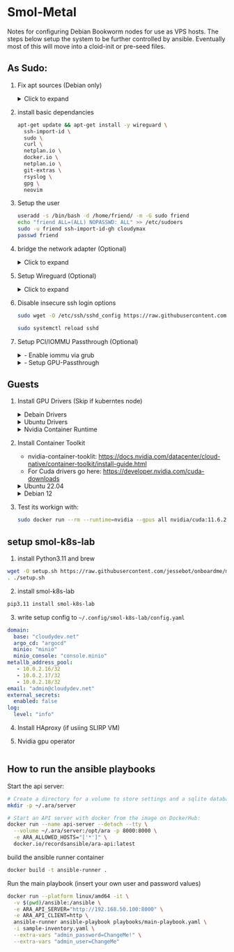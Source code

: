 # Smol-Metal

Notes for configuring Debian Bookworm nodes for use as VPS hosts.
The steps below setup the system to be further controlled by ansible. Eventually most of this will move into a cloid-init or pre-seed files.

## As Sudo:

1. Fix apt sources (Debian only)

    <details>
      <summary>Click to expand</summary>
  
      ```bash
      cat << EOF > /etc/apt/sources.list
      deb http://deb.debian.org/debian bookworm main contrib non-free non-free-firmware
      deb-src http://deb.debian.org/debian bookworm main contrib non-free non-free-firmware

      deb http://deb.debian.org/debian-security/ bookworm-security main contrib non-free
      deb-src http://deb.debian.org/debian-security/ bookworm-security main contrib non-free

      deb http://deb.debian.org/debian bookworm-updates main contrib non-free
      deb-src http://deb.debian.org/debian bookworm-updates main contrib non-free
      EOF
      ```
  
    </details>


2. install basic dependancies

    ```bash
    apt-get update && apt-get install -y wireguard \
      ssh-import-id \
      sudo \
      curl \
      netplan.io \
      docker.io \
      netplan.io \
      git-extras \
      rsyslog \
      gpg \
      neovim
    ```
    
3. Setup the user

    ```bash
    useradd -s /bin/bash -d /home/friend/ -m -G sudo friend
    echo "friend ALL=(ALL) NOPASSWD: ALL" >> /etc/sudoers
    sudo -u friend ssh-import-id-gh cloudymax
    passwd friend
    ```

4. bridge the network adapter (Optional)

    <details>
      <summary>Click to expand</summary>
  
    ```bash
    # /etc/netplan/99-bridge.yaml
    network:
      bridges:
        br0:
          dhcp4: no
          dhcp6: no
          interfaces: [enp4s0]
          addresses: [192.168.50.101/24]
          routes:
            - to: default
              via: 192.168.50.1
          mtu: 1500
          nameservers:
            addresses: [192.168.50.50]
          parameters:
            stp: true
            forward-delay: 4
      ethernets:
        enp4s0:
          dhcp4: no
          dhcp6: no
      renderer: networkd
      version: 2

    sudo netplan --debug generate
    sudo netplan --debug apply
    ```

    </details>
    
5. Setup Wireguard (Optional)

    <details>
      <summary>Click to expand</summary>

    ```bash
    sudo nano /etc/wireguard/wg0.conf

    sudo systemctl enable wg-quick@wg0
    sudo systemctl restart wg-quick@wg0
    ```
    </details>

6. Disable insecure ssh login options

    ```bash
    sudo wget -O /etc/ssh/sshd_config https://raw.githubusercontent.com/cloudymax/linux_notes/main/sshd_config

    sudo systemctl reload sshd
    ```

7. Setup PCI/IOMMU Passthrough (Optional)

    <details>
      <summary>- Enable iommu via grub</summary>
  
    ```bash
    # /etc/default/grub
    GRUB_DEFAULT=0
    GRUB_TIMEOUT=5
    GRUB_DISTRIBUTOR=`lsb_release -i -s 2> /dev/null || echo Debian`
    GRUB_CMDLINE_LINUX_DEFAULT="quiet preempt=voluntary iommu=pt amd_iommu=on intel_iommu=on"
    GRUB_CMDLINE_LINUX=""

    sudo update-grub
    sudo reboot now
    ```
  
    </details>


    <details>
      <summary>- Setup GPU-Passthrough</summary>
  
    ```bash
    # See: https://github.com/small-hack/smol-gpu-passthrough

    wget https://raw.githubusercontent.com/small-hack/smol-gpu-passthrough/main/setup.sh

    bash setup.sh full_run NVIDIA
    sudo reboot now
    ```
  
    </details>


## Guests

1. Install GPU Drivers (Skip if kuberntes node)

    <details>
      <summary>Debain Drivers</summary>
  
      ```bash
      apt-get install -y nvidia-driver \
      firmware-misc-nonfree \
      linux-headers-amd64 \
      linux-headers-`uname -r`
      ```
  
    </details>


    <details>
      <summary>Ubuntu Drivers</summary>
  
      ```bash
      apt-get install -y ubuntu-drivers-common linux-headers-generic
      ubuntu-drivers install nvidia:525
      ```
  
    </details>
    
      <details>
      <summary>Nvidia Container Runtime</summary>
  
      ```bash
      apt-get install -y ubuntu-drivers-common linux-headers-generic
      ubuntu-drivers install nvidia:525
      ```
    
    </details>  
    
2. Install Container Toolkit

    - nvidia-container-tooklit: https://docs.nvidia.com/datacenter/cloud-native/container-toolkit/install-guide.html
    - For Cuda drivers go here: https://developer.nvidia.com/cuda-downloads

    </details>
    
      <details>
      <summary>Ubuntu 22.04</summary>
  
      ```bash
      distribution=$(. /etc/os-release;echo $ID$VERSION_ID)
  
      curl -fsSL https://nvidia.github.io/libnvidia-container/gpgkey | sudo gpg --dearmor -o /usr/share/keyrings/nvidia-container-toolkit-keyring.gpg \
      && curl -s -L https://nvidia.github.io/libnvidia-container/$distribution/libnvidia-container.list | \
            sed 's#deb https://#deb [signed-by=/usr/share/keyrings/nvidia-container-toolkit-keyring.gpg] https://#g' | \
            sudo tee /etc/apt/sources.list.d/nvidia-container-toolkit.list
 
      sudo apt-get update
      sudo apt-get install -y nvidia-container-toolkit
      sudo nvidia-ctk runtime configure --runtime=docker
      sudo systemctl restart docker
      ```
    
    </details> 
    
    </details>
    
      <details>
      <summary>Debian 12</summary>
  
      ```bash
      distribution=debian11
  
      curl -fsSL https://nvidia.github.io/libnvidia-container/gpgkey | sudo gpg --dearmor -o /usr/share/keyrings/nvidia-container-toolkit-keyring.gpg \
      && curl -s -L https://nvidia.github.io/libnvidia-container/$distribution/libnvidia-container.list | \
            sed 's#deb https://#deb [signed-by=/usr/share/keyrings/nvidia-container-toolkit-keyring.gpg] https://#g' | \
            sudo tee /etc/apt/sources.list.d/nvidia-container-toolkit.list
 
      sudo apt-get update
      sudo apt-get install -y nvidia-container-toolkit
      sudo nvidia-ctk runtime configure --runtime=docker
      sudo systemctl restart docker
      ```
    
    </details> 
    
3. Test its workign with:

    ```bash
    sudo docker run --rm --runtime=nvidia --gpus all nvidia/cuda:11.6.2-base-ubuntu20.04 nvidia-smi
    ```

## setup smol-k8s-lab

1. install Python3.11 and brew
```bash
wget -O setup.sh https://raw.githubusercontent.com/jessebot/onboardme/main/setup.sh
. ./setup.sh
```

2. install smol-k8s-lab
```bash
pip3.11 install smol-k8s-lab
```

3. write setup config to `~/.config/smol-k8s-lab/config.yaml`
```yaml
domain:
  base: "cloudydev.net"
  argo_cd: "argocd"
  minio: "minio"
  minio_console: "console.minio"
metallb_address_pool:
   - 10.0.2.16/32
   - 10.0.2.17/32
   - 10.0.2.18/32
email: "admin@cloudydev.net"
external_secrets:
  enabled: false
log:
  level: "info"
```

4. Install HAproxy (if usiing SLIRP VM)

5. Nvidia gpu operator

```bash

```

## How to run the ansible playbooks

Start the api server:

```bash
# Create a directory for a volume to store settings and a sqlite database
mkdir -p ~/.ara/server

# Start an API server with docker from the image on DockerHub:
docker run --name api-server --detach --tty \
  --volume ~/.ara/server:/opt/ara -p 8000:8000 \
  -e ARA_ALLOWED_HOSTS="['*']" \
  docker.io/recordsansible/ara-api:latest
```

build the ansible runner container

```bash
docker build -t ansible-runner .
```

Run the main playbook (insert your own user and password values)

```bash
docker run --platform linux/amd64 -it \
  -v $(pwd)/ansible:/ansible \
  -e ARA_API_SERVER="http://192.168.50.100:8000" \
  -e ARA_API_CLIENT=http \
  ansible-runner ansible-playbook playbooks/main-playbook.yaml \
  -i sample-inventory.yaml \
  --extra-vars "admin_password=ChangeMe!" \
  --extra-vars "admin_user=ChangeMe"
```

